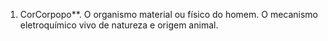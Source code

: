 ﻿1. CorCorpopo**. O organismo material ou físico do homem. O mecanismo eletroquímico vivo de natureza e origem animal.
